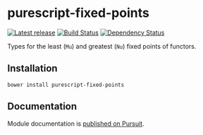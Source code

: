 # purescript-fixed-points

[![Latest release](http://img.shields.io/bower/v/purescript-fixed-points.svg)](https://github.com/slamdata/purescript-fixed-points/releases)
[![Build Status](https://travis-ci.org/slamdata/purescript-fixed-points.svg?branch=master)](https://travis-ci.org/slamdata/purescript-fixed-points)
[![Dependency Status](https://www.versioneye.com/user/projects/578d3dce3e6a8b0030c9b38a/badge.svg?style=flat)](https://www.versioneye.com/user/projects/578d3dce3e6a8b0030c9b38a)

Types for the least (`Mu`) and greatest (`Nu`) fixed points of functors.

## Installation

```
bower install purescript-fixed-points
```

## Documentation

Module documentation is [published on Pursuit](http://pursuit.purescript.org/packages/purescript-fixed-points).
